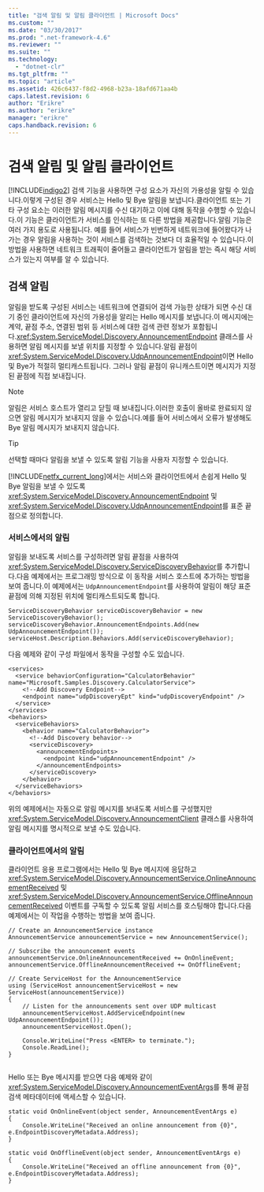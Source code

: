 ```yaml
---
title: "검색 알림 및 알림 클라이언트 | Microsoft Docs"
ms.custom: ""
ms.date: "03/30/2017"
ms.prod: ".net-framework-4.6"
ms.reviewer: ""
ms.suite: ""
ms.technology: 
  - "dotnet-clr"
ms.tgt_pltfrm: ""
ms.topic: "article"
ms.assetid: 426c6437-f8d2-4968-b23a-18afd671aa4b
caps.latest.revision: 6
author: "Erikre"
ms.author: "erikre"
manager: "erikre"
caps.handback.revision: 6
---
```

# 검색 알림 및 알림 클라이언트
[!INCLUDE[indigo2](../../../../includes/indigo2-md.md)] 검색 기능을 사용하면 구성 요소가 자신의 가용성을 알릴 수 있습니다.이렇게 구성된 경우 서비스는 Hello 및 Bye 알림을 보냅니다.클라이언트 또는 기타 구성 요소는 이러한 알림 메시지를 수신 대기하고 이에 대해 동작을 수행할 수 있습니다.이 기능은 클라이언트가 서비스를 인식하는 또 다른 방법을 제공합니다.알림 기능은 여러 가지 용도로 사용됩니다. 예를 들어 서비스가 빈번하게 네트워크에 들어왔다가 나가는 경우 알림을 사용하는 것이 서비스를 검색하는 것보다 더 효율적일 수 있습니다.이 방법을 사용하면 네트워크 트래픽이 줄어들고 클라이언트가 알림을 받는 즉시 해당 서비스가 있는지 여부를 알 수 있습니다.  
  
## 검색 알림  
 알림을 받도록 구성된 서비스는 네트워크에 연결되어 검색 가능한 상태가 되면 수신 대기 중인 클라이언트에 자신의 가용성을 알리는 Hello 메시지를 보냅니다.이 메시지에는 계약, 끝점 주소, 연결된 범위 등 서비스에 대한 검색 관련 정보가 포함됩니다.<xref:System.ServiceModel.Discovery.AnnouncementEndpoint> 클래스를 사용하면 알림 메시지를 보낼 위치를 지정할 수 있습니다.알림 끝점이 <xref:System.ServiceModel.Discovery.UdpAnnouncementEndpoint>이면 Hello 및 Bye가 적절히 멀티캐스트됩니다. 그러나 알림 끝점이 유니캐스트이면 메시지가 지정된 끝점에 직접 보내집니다.  
  
> [!NOTE]
>  알림은 서비스 호스트가 열리고 닫힐 때 보내집니다.이러한 호출이 올바로 완료되지 않으면 알림 메시지가 보내지지 않을 수 있습니다.예를 들어 서비스에서 오류가 발생해도 Bye 알림 메시지가 보내지지 않습니다.  
  
> [!TIP]
>  선택할 때마다 알림을 보낼 수 있도록 알림 기능을 사용자 지정할 수 있습니다.  
  
 [!INCLUDE[netfx_current_long](../../../../includes/netfx-current-long-md.md)]에서는 서비스와 클라이언트에서 손쉽게 Hello 및 Bye 알림을 보낼 수 있도록 <xref:System.ServiceModel.Discovery.AnnouncementEndpoint> 및 <xref:System.ServiceModel.Discovery.UdpAnnouncementEndpoint>를 표준 끝점으로 정의합니다.  
  
### 서비스에서의 알림  
 알림을 보내도록 서비스를 구성하려면 알림 끝점을 사용하여 <xref:System.ServiceModel.Discovery.ServiceDiscoveryBehavior>를 추가합니다.다음 예제에서는 프로그래밍 방식으로 이 동작을 서비스 호스트에 추가하는 방법을 보여 줍니다.이 예제에서는 `UdpAnnouncementEndpoint`를 사용하여 알림이 해당 표준 끝점에 의해 지정된 위치에 멀티캐스트되도록 합니다.  
  
```  
ServiceDiscoveryBehavior serviceDiscoveryBehavior = new ServiceDiscoveryBehavior();  
serviceDiscoveryBehavior.AnnouncementEndpoints.Add(new UdpAnnouncementEndpoint());  
serviceHost.Description.Behaviors.Add(serviceDiscoveryBehavior);  
```  
  
 다음 예제와 같이 구성 파일에서 동작을 구성할 수도 있습니다.  
  
```  
<services>  
  <service behaviorConfiguration="CalculatorBehavior" name="Microsoft.Samples.Discovery.CalculatorService">  
    <!--Add Discovery Endpoint-->  
    <endpoint name="udpDiscoveryEpt" kind="udpDiscoveryEndpoint" />  
  </service>  
</services>  
<behaviors>  
  <serviceBehaviors>  
    <behavior name="CalculatorBehavior">  
      <!--Add Discovery behavior-->  
      <serviceDiscovery>  
        <announcementEndpoints>  
          <endpoint kind="udpAnnouncementEndpoint" />  
        </announcementEndpoints>  
      </serviceDiscovery>  
    </behavior>  
  </serviceBehaviors>  
</behaviors>  
```  
  
 위의 예제에서는 자동으로 알림 메시지를 보내도록 서비스를 구성했지만<xref:System.ServiceModel.Discovery.AnnouncementClient> 클래스를 사용하여 알림 메시지를 명시적으로 보낼 수도 있습니다.  
  
### 클라이언트에서의 알림  
 클라이언트 응용 프로그램에서는 Hello 및 Bye 메시지에 응답하고 <xref:System.ServiceModel.Discovery.AnnouncementService.OnlineAnnouncementReceived> 및 <xref:System.ServiceModel.Discovery.AnnouncementService.OfflineAnnouncementReceived> 이벤트를 구독할 수 있도록 알림 서비스를 호스팅해야 합니다.다음 예제에서는 이 작업을 수행하는 방법을 보여 줍니다.  
  
```  
// Create an AnnouncementService instance  
AnnouncementService announcementService = new AnnouncementService();  
  
// Subscribe the announcement events  
announcementService.OnlineAnnouncementReceived += OnOnlineEvent;  
announcementService.OfflineAnnouncementReceived += OnOfflineEvent;  
  
// Create ServiceHost for the AnnouncementService  
using (ServiceHost announcementServiceHost = new ServiceHost(announcementService))  
{  
    // Listen for the announcements sent over UDP multicast  
    announcementServiceHost.AddServiceEndpoint(new UdpAnnouncementEndpoint());  
    announcementServiceHost.Open();  
  
    Console.WriteLine("Press <ENTER> to terminate.");  
    Console.ReadLine();  
}  
  
```  
  
 Hello 또는 Bye 메시지를 받으면 다음 예제와 같이 <xref:System.ServiceModel.Discovery.AnnouncementEventArgs>를 통해 끝점 검색 메타데이터에 액세스할 수 있습니다.  
  
```  
static void OnOnlineEvent(object sender, AnnouncementEventArgs e)  
{  
    Console.WriteLine("Received an online announcement from {0}",   
e.EndpointDiscoveryMetadata.Address);  
}  
  
static void OnOfflineEvent(object sender, AnnouncementEventArgs e)  
{  
    Console.WriteLine("Received an offline announcement from {0}",   
e.EndpointDiscoveryMetadata.Address);  
}  
```
